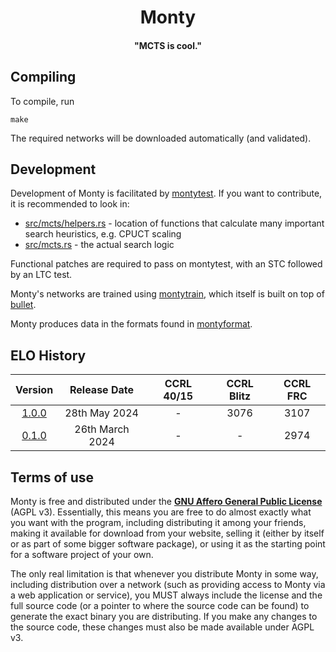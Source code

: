 <div align="center">

# Monty
#### "MCTS is cool."

</div>

## Compiling
To compile, run
```
make
```
The required networks will be downloaded automatically (and validated).

## Development

Development of Monty is facilitated by [montytest](https://tests.montychess.org/tests).
If you want to contribute, it is recommended to look in:
- [src/mcts/helpers.rs](src/mcts/helpers.rs) - location of functions that
calculate many important search heuristics, e.g. CPUCT scaling
- [src/mcts.rs](src/mcts.rs) - the actual search logic

Functional patches are required to pass on montytest, with an STC followed by an LTC test.

Monty's networks are trained using [montytrain](https://github.com/official-monty/montytrain),
which itself is built on top of [bullet](https://github.com/jw1912/bullet).

Monty produces data in the formats found in [montyformat](https://github.com/official-monty/montyformat).

## ELO History

<div align="center">

| Version | Release Date | CCRL 40/15 | CCRL Blitz | CCRL FRC |
| :-: | :-: | :-: | :-: | :-: |
| [1.0.0](https://github.com/jw1912/monty/releases/tag/v1.0.0) | 28th May 2024 | - | 3076 | 3107 |
| [0.1.0](https://github.com/jw1912/monty/releases/tag/v0.1.0) | 26th March 2024 | - | - | 2974 |

</div>

## Terms of use

Monty is free and distributed under the [**GNU Affero General Public License**][license-link] (AGPL v3). Essentially,
this means you are free to do almost exactly what you want with the program, including distributing it among your friends, 
making it available for download from your website, selling it (either by itself or as part of some bigger software package), 
or using it as the starting point for a software project of your own.

The only real limitation is that whenever you distribute Monty in some way, including distribution over a network (such as providing 
access to Monty via a web application or service), you MUST always include the license and the full source code (or a pointer to where 
the source code can be found) to generate the exact binary you are distributing. If you make any changes to the source code, these 
changes must also be made available under AGPL v3.

[license-link]:       https://github.com/official-monty/Monty/blob/master/Copying.txt
